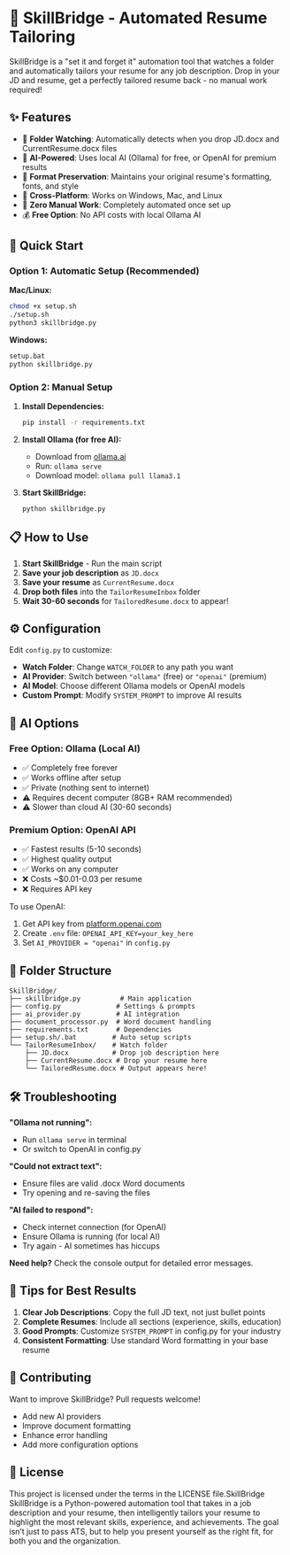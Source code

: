 # 🌉 SkillBridge - Automated Resume Tailoring

SkillBridge is a "set it and forget it" automation tool that watches a folder and automatically tailors your resume for any job description. Drop in your JD and resume, get a perfectly tailored resume back - no manual work required!

## ✨ Features

- 📁 **Folder Watching**: Automatically detects when you drop JD.docx and CurrentResume.docx files
- 🤖 **AI-Powered**: Uses local AI (Ollama) for free, or OpenAI for premium results  
- 📝 **Format Preservation**: Maintains your original resume's formatting, fonts, and style
- 🔄 **Cross-Platform**: Works on Windows, Mac, and Linux
- 🚀 **Zero Manual Work**: Completely automated once set up
- 💰 **Free Option**: No API costs with local Ollama AI

## 🚀 Quick Start

### Option 1: Automatic Setup (Recommended)

**Mac/Linux:**
```bash
chmod +x setup.sh
./setup.sh
python3 skillbridge.py
```

**Windows:**
```cmd
setup.bat
python skillbridge.py
```

### Option 2: Manual Setup

1. **Install Dependencies:**
   ```bash
   pip install -r requirements.txt
   ```

2. **Install Ollama (for free AI):**
   - Download from [ollama.ai](https://ollama.ai)
   - Run: `ollama serve`
   - Download model: `ollama pull llama3.1`

3. **Start SkillBridge:**
   ```bash
   python skillbridge.py
   ```

## 📋 How to Use

1. **Start SkillBridge** - Run the main script
2. **Save your job description** as `JD.docx`
3. **Save your resume** as `CurrentResume.docx`  
4. **Drop both files** into the `TailorResumeInbox` folder
5. **Wait 30-60 seconds** for `TailoredResume.docx` to appear!

## ⚙️ Configuration

Edit `config.py` to customize:

- **Watch Folder**: Change `WATCH_FOLDER` to any path you want
- **AI Provider**: Switch between `"ollama"` (free) or `"openai"` (premium)
- **AI Model**: Choose different Ollama models or OpenAI models
- **Custom Prompt**: Modify `SYSTEM_PROMPT` to improve AI results

## 🤖 AI Options

### Free Option: Ollama (Local AI)
- ✅ Completely free forever
- ✅ Works offline after setup  
- ✅ Private (nothing sent to internet)
- ⚠️ Requires decent computer (8GB+ RAM recommended)
- ⚠️ Slower than cloud AI (30-60 seconds)

### Premium Option: OpenAI API
- ✅ Fastest results (5-10 seconds)
- ✅ Highest quality output
- ✅ Works on any computer
- ❌ Costs ~$0.01-0.03 per resume
- ❌ Requires API key

To use OpenAI:
1. Get API key from [platform.openai.com](https://platform.openai.com)
2. Create `.env` file: `OPENAI_API_KEY=your_key_here`
3. Set `AI_PROVIDER = "openai"` in `config.py`

## 📁 Folder Structure

```
SkillBridge/
├── skillbridge.py          # Main application
├── config.py              # Settings & prompts
├── ai_provider.py         # AI integration
├── document_processor.py  # Word document handling
├── requirements.txt       # Dependencies
├── setup.sh/.bat         # Auto setup scripts
└── TailorResumeInbox/    # Watch folder
    ├── JD.docx           # Drop job description here
    ├── CurrentResume.docx # Drop your resume here
    └── TailoredResume.docx # Output appears here!
```

## 🛠️ Troubleshooting

**"Ollama not running":**
- Run `ollama serve` in terminal
- Or switch to OpenAI in config.py

**"Could not extract text":**
- Ensure files are valid .docx Word documents
- Try opening and re-saving the files

**"AI failed to respond":**
- Check internet connection (for OpenAI)
- Ensure Ollama is running (for local AI)
- Try again - AI sometimes has hiccups

**Need help?** Check the console output for detailed error messages.

## 🎯 Tips for Best Results

1. **Clear Job Descriptions**: Copy the full JD text, not just bullet points
2. **Complete Resumes**: Include all sections (experience, skills, education)
3. **Good Prompts**: Customize `SYSTEM_PROMPT` in config.py for your industry
4. **Consistent Formatting**: Use standard Word formatting in your base resume

## 🤝 Contributing

Want to improve SkillBridge? Pull requests welcome!

- Add new AI providers
- Improve document formatting
- Enhance error handling
- Add more configuration options

## 📄 License

This project is licensed under the terms in the LICENSE file.SkillBridge
SkillBridge is a Python-powered automation tool that takes in a job description and your resume, then intelligently tailors your resume to highlight the most relevant skills, experience, and achievements. The goal isn’t just to pass ATS, but to help you present yourself as the right fit, for both you and the organization.
